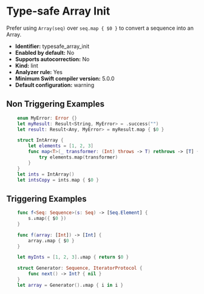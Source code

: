 # Type-safe Array Init

Prefer using `Array(seq)` over `seq.map { $0 }` to convert a sequence into an Array.

* **Identifier:** typesafe_array_init
* **Enabled by default:** No
* **Supports autocorrection:** No
* **Kind:** lint
* **Analyzer rule:** Yes
* **Minimum Swift compiler version:** 5.0.0
* **Default configuration:** warning

## Non Triggering Examples

```swift
    enum MyError: Error {}
    let myResult: Result<String, MyError> = .success("")
    let result: Result<Any, MyError> = myResult.map { $0 }
```

```swift
    struct IntArray {
        let elements = [1, 2, 3]
        func map<T>(_ transformer: (Int) throws -> T) rethrows -> [T] {
            try elements.map(transformer)
        }
    }
    let ints = IntArray()
    let intsCopy = ints.map { $0 }
```

## Triggering Examples

```swift
    func f<Seq: Sequence>(s: Seq) -> [Seq.Element] {
        s.↓map({ $0 })
    }
```

```swift
    func f(array: [Int]) -> [Int] {
        array.↓map { $0 }
    }
```

```swift
    let myInts = [1, 2, 3].↓map { return $0 }
```

```swift
    struct Generator: Sequence, IteratorProtocol {
        func next() -> Int? { nil }
    }
    let array = Generator().↓map { i in i }
```